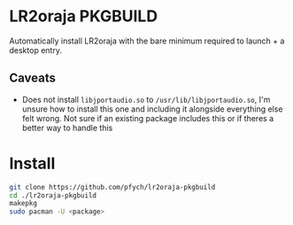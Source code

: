 # LR2oraja PKGBUILD

Automatically install LR2oraja with the bare minimum required to launch + a desktop entry. 

## Caveats

- Does not install `libjportaudio.so` to `/usr/lib/libjportaudio.so`, I'm unsure how to install this one and including it alongside everything else felt wrong. Not sure if an existing package includes this or if theres a better way to handle this 

# Install

```sh
git clone https://github.com/pfych/lr2oraja-pkgbuild
cd ./lr2oraja-pkgbuild
makepkg
sudo pacman -U <package>
```
